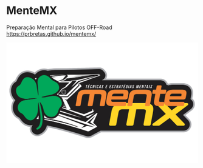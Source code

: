 # MenteMX
Preparação Mental para Pilotos OFF-Road
<br>
https://prbretas.github.io/mentemx/

<img src="./img/Logo Mente MX - Oficial.png">
